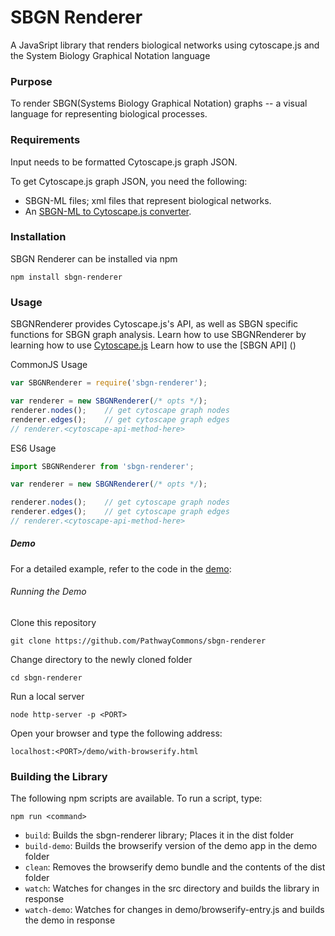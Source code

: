 # SBGN Renderer
A JavaSript library that renders biological networks using cytoscape.js and the System Biology Graphical Notation language

### Purpose
To render SBGN(Systems Biology Graphical Notation) graphs -- a visual language for representing biological processes.

### Requirements
Input needs to be formatted Cytoscape.js graph JSON.  

To get Cytoscape.js graph JSON, you need the following:
* SBGN-ML files; xml files that represent biological networks.
* An [SBGN-ML to Cytoscape.js converter](https://github.com/PathwayCommons/sbgnml-to-cytoscape).

### Installation
SBGN Renderer can be installed via npm

```
npm install sbgn-renderer
```

### Usage

SBGNRenderer provides Cytoscape.js's API, as well as SBGN specific functions for SBGN graph analysis.
Learn how to use SBGNRenderer by learning how to use [Cytoscape.js](http://js.cytoscape.org/#introduction)
Learn how to use the [SBGN API] ()


CommonJS Usage
```js
var SBGNRenderer = require('sbgn-renderer');

var renderer = new SBGNRenderer(/* opts */);
renderer.nodes();    // get cytoscape graph nodes
renderer.edges();    // get cytoscape graph edges
// renderer.<cytoscape-api-method-here>
```
ES6 Usage
```js
import SBGNRenderer from 'sbgn-renderer';

var renderer = new SBGNRenderer(/* opts */);

renderer.nodes();    // get cytoscape graph nodes
renderer.edges();    // get cytoscape graph edges
// renderer.<cytoscape-api-method-here>

```

##### Demo
For a detailed example, refer to the code in the [demo](https://github.com/PathwayCommons/sbgn-renderer/tree/master/demo):

###### Running the Demo
Clone this repository
```
git clone https://github.com/PathwayCommons/sbgn-renderer
```

Change directory to the newly cloned folder
```
cd sbgn-renderer
```

Run a local server
```
node http-server -p <PORT>
```

Open your browser and type the following address:
```
localhost:<PORT>/demo/with-browserify.html
```

### Building the Library

The following npm scripts are available.  To run a script, type:

```
npm run <command>
```

* ```build```: Builds the sbgn-renderer library; Places it in the dist folder
* ```build-demo```: Builds the browserify version of the demo app in the demo folder
* ```clean```: Removes the browserify demo bundle and the contents of the dist folder
* ```watch```: Watches for changes in the src directory and builds the library in response
* ```watch-demo```: Watches for changes in demo/browserify-entry.js and builds the demo in response
